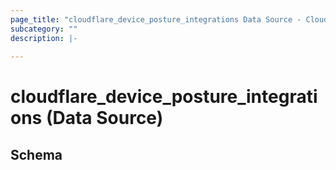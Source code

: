 ```yaml
---
page_title: "cloudflare_device_posture_integrations Data Source - Cloudflare"
subcategory: ""
description: |-
  
---
```


# cloudflare_device_posture_integrations (Data Source)




<!-- schema generated by tfplugindocs -->
## Schema


